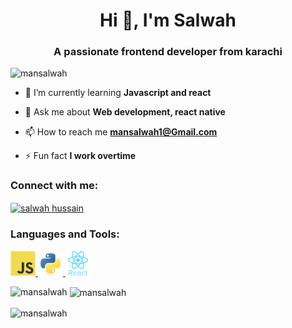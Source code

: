 <h1 align="center">Hi 👋, I'm Salwah</h1>
<h3 align="center">A passionate frontend developer from karachi</h3>

<p align="left"> <img src="https://komarev.com/ghpvc/?username=mansalwah&label=Profile%20views&color=0e75b6&style=flat" alt="mansalwah" /> </p>

- 🌱 I’m currently learning **Javascript and react**

- 💬 Ask me about **Web development, react native**

- 📫 How to reach me **mansalwah1@Gmail.com**

- ⚡ Fun fact **I work overtime**

<h3 align="left">Connect with me:</h3>
<p align="left">
<a href="https://linkedin.com/in/salwah hussain" target="blank"><img align="center" src="https://raw.githubusercontent.com/rahuldkjain/github-profile-readme-generator/master/src/images/icons/Social/linked-in-alt.svg" alt="salwah hussain" height="30" width="40" /></a>
</p>

<h3 align="left">Languages and Tools:</h3>
<p align="left"> <a href="https://developer.mozilla.org/en-US/docs/Web/JavaScript" target="_blank" rel="noreferrer"> <img src="https://raw.githubusercontent.com/devicons/devicon/master/icons/javascript/javascript-original.svg" alt="javascript" width="40" height="40"/> </a> <a href="https://www.python.org" target="_blank" rel="noreferrer"> <img src="https://raw.githubusercontent.com/devicons/devicon/master/icons/python/python-original.svg" alt="python" width="40" height="40"/> </a> <a href="https://reactjs.org/" target="_blank" rel="noreferrer"> <img src="https://raw.githubusercontent.com/devicons/devicon/master/icons/react/react-original-wordmark.svg" alt="react" width="40" height="40"/> </a> </p>

<p><img align="left" src="https://github-readme-stats.vercel.app/api/top-langs?username=mansalwah&show_icons=true&locale=en&layout=compact" alt="mansalwah" /></p>

<p>&nbsp;<img align="center" src="https://github-readme-stats.vercel.app/api?username=mansalwah&show_icons=true&locale=en" alt="mansalwah" /></p>

<p><img align="center" src="https://github-readme-streak-stats.herokuapp.com/?user=mansalwah&" alt="mansalwah" /></p>

<!---
Mansalwah/Mansalwah is a ✨ special ✨ repository because its `README.md` (this file) appears on your GitHub profile.
You can click the Preview link to take a look at your changes.
--->
